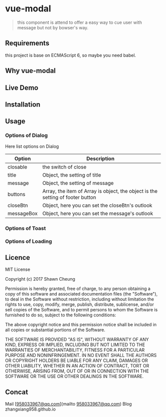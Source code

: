 # vue-modal

> this component is attend to offer a easy way to cue user with message but not by bowser's way.

## Requirements
this project is base on ECMAScript 6, so maybe you need babel.
## Why vue-modal

## Live Demo

## Installation

## Usage

### Options of Dialog
Here list options on Dialog

| Option | Description |
| ----- | ----- |
| closable | the switch of close |
| title | Object, the setting of title |
| message | Object, the setting of message |
| buttons | Array, the item of Array is object, the object is the setting of footer button |
| closeBtn | Object, here you can set the closeBtn's outlook |
| messageBox | Object, here you can set the message's outlook |
### Options of Toast

### Options of Loading


## Licence
MIT License

Copyright (c) 2017 Shawn Cheung

Permission is hereby granted, free of charge, to any person obtaining a copy of this software and associated documentation files (the "Software"), to deal in the Software without restriction, including without limitation the rights to use, copy, modify, merge, publish, distribute, sublicense, and/or sell copies of the Software, and to permit persons to whom the Software is furnished to do so, subject to the following conditions:

The above copyright notice and this permission notice shall be included in all copies or substantial portions of the Software.

THE SOFTWARE IS PROVIDED "AS IS", WITHOUT WARRANTY OF ANY KIND, EXPRESS OR IMPLIED, INCLUDING BUT NOT LIMITED TO THE WARRANTIES OF MERCHANTABILITY, FITNESS FOR A PARTICULAR PURPOSE AND NONINFRINGEMENT. IN NO EVENT SHALL THE AUTHORS OR COPYRIGHT HOLDERS BE LIABLE FOR ANY CLAIM, DAMAGES OR OTHER LIABILITY, WHETHER IN AN ACTION OF CONTRACT, TORT OR OTHERWISE, ARISING FROM, OUT OF OR IN CONNECTION WITH THE SOFTWARE OR THE USE OR OTHER DEALINGS IN THE SOFTWARE.


## Concat
Mail [958033967@qq.com](mailto 958033967@qq.com)
Blog zhangxiang958.github.io
